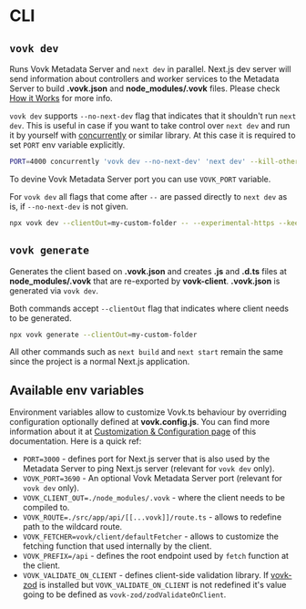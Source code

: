 # CLI

## `vovk dev`

Runs Vovk Metadata Server and `next dev` in parallel. Next.js dev server will send information about controllers and worker services to the Metadata Server to build **.vovk.json** and **node_modules/.vovk** files. Please check [How it Works](./how-it-works) for more info.

`vovk dev` supports `--no-next-dev` flag that indicates that it shouldn't run `next dev`. This is useful in case if you want to take control over `next dev` and run it by yourself with [concurrently](https://www.npmjs.com/package/concurrently) or similar library. At this case it is required to set `PORT` env variable explicitly.

```sh
PORT=4000 concurrently 'vovk dev --no-next-dev' 'next dev' --kill-others
```

To devine Vovk Metadata Server port you can use `VOVK_PORT` variable.

For `vovk dev` all flags that come after ` -- ` are passed directly to `next dev` as is, if `--no-next-dev` is not given.

```sh
npx vovk dev --clientOut=my-custom-folder -- --experimental-https --keepAliveTimeout 70000
```

## `vovk generate`

Generates the client based on **.vovk.json** and creates **.js** and **.d.ts** files at **node_modules/.vovk** that are re-exported by **vovk-client**. **.vovk.json** is generated via `vovk dev`.

Both commands accept `--clientOut` flag that indicates where client needs to be generated.

```sh
npx vovk generate --clientOut=my-custom-folder
```

All other commands such as `next build` and `next start` remain the same since the project is a normal Next.js application.

## Available env variables

Environment variables allow to customize Vovk.ts behaviour by overriding configuration optionally defined at **vovk.config.js**. You can find more information about it at [Customization & Configuration page](./customization) of this documentation. Here is a quick ref:

- `PORT=3000` - defines port for Next.js server that is also used by the Metadata Server to ping Next.js server (relevant for `vovk dev` only).
- `VOVK_PORT=3690` - An optional Vovk Metadata Server port (relevant for `vovk dev` only).
- `VOVK_CLIENT_OUT=./node_modules/.vovk` - where the client needs to be compiled to.
- `VOVK_ROUTE=./src/app/api/[[...vovk]]/route.ts` - allows to redefine path to the wildcard route.
- `VOVK_FETCHER=vovk/client/defaultFetcher` - allows to customize the fetching function that used internally by the client.
- `VOVK_PREFIX=/api` - defines the root endpoint used by `fetch` function at the client.
- `VOVK_VALIDATE_ON_CLIENT` - defines client-side validation library. If [vovk-zod](https://github.com/finom/vovk-zod) is installed but `VOVK_VALIDATE_ON_CLIENT` is not redefined it's value going to be defined as `vovk-zod/zodValidateOnClient`.